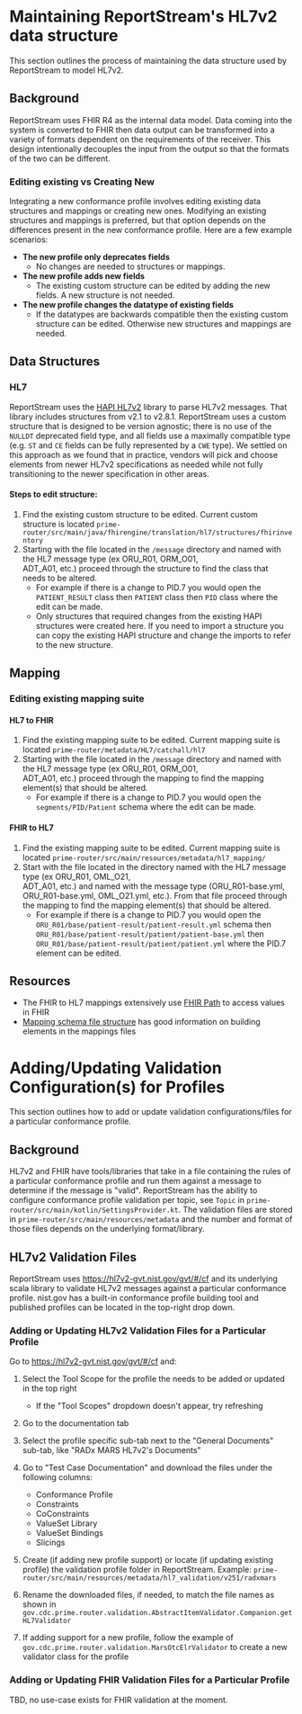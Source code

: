 # Maintaining ReportStream's HL7v2 data structure

This section outlines the process of maintaining the data structure used by ReportStream to model HL7v2.

## Background

ReportStream uses FHIR R4 as the internal data model. Data coming into the system is converted to FHIR then data output 
can be transformed into a variety of formats dependent on the requirements of the receiver. This design intentionally 
decouples the input from the output so that the formats of the two can be different.

### Editing existing vs Creating New

Integrating a new conformance profile involves editing existing data structures and mappings or creating new ones.
Modifying an existing structures and mappings is preferred, but that option depends on the differences present in the
new conformance profile. Here are a few example scenarios:

- **The new profile only deprecates fields**
    - No changes are needed to structures or mappings.
- **The new profile adds new fields**
    - The existing custom structure can be edited by adding the new fields. A new structure is not needed.
- **The new profile changes the datatype of existing fields**
    - If the datatypes are backwards compatible then the existing custom structure can be edited. Otherwise new
      structures and mappings are needed.

## Data Structures

### HL7

ReportStream uses the [HAPI HL7v2](https://github.com/hapifhir/hapi-hl7v2) library to parse HL7v2 messages. That library includes structures from v2.1 to 
v2.8.1. ReportStream uses a custom structure that is designed to be version agnostic; there is no use of the `NULLDT`
deprecated field type, and all fields use a maximally compatible type (e.g. `ST` and `CE` fields can be fully
represented by a `CWE` type). We settled on this approach as we found that in practice, vendors will pick and choose
elements from newer HL7v2 specifications as needed while not fully transitioning to the newer specification in other 
areas.

#### Steps to edit structure:

1. Find the existing custom structure to be edited. Current custom structure is
   located `prime-router/src/main/java/fhirengine/translation/hl7/structures/fhirinventory`
2. Starting with the file located in the `/message` directory and named with the HL7 message type (ex ORU_R01,
   ORM_O01,  
   ADT_A01, etc.) proceed through the structure to find the class that needs to be altered.
    - For example if there is a change to PID.7 you would open the `PATIENT_RESULT` class then `PATIENT` class
      then `PID` class where the edit can be made.
    - Only structures that required changes from the existing HAPI structures were created here. If you need to import a
      structure you can copy the existing HAPI structure and change the imports to refer to the new structure.

## Mapping

### Editing existing mapping suite

#### HL7 to FHIR

1. Find the existing mapping suite to be edited. Current mapping suite is
   located `prime-router/metadata/HL7/catchall/hl7`
2. Starting with the file located in the `/message` directory and named with the HL7 message type (ex ORU_R01,
   ORM_O01,  
   ADT_A01, etc.) proceed through the mapping to find the mapping element(s) that should be altered.
    - For example if there is a change to PID.7 you would open the `segments/PID/Patient` schema where the edit can be
      made.

#### FHIR to HL7

1. Find the existing mapping suite to be edited. Current mapping suite is
   located `prime-router/src/main/resources/metadata/hl7_mapping/`
2. Start with the file located in the directory named with the HL7 message type (ex ORU_R01, OML_O21,  
   ADT_A01, etc.) and named with the message type (ORU_R01-base.yml, ORU_R01-base.yml, OML_O21.yml, etc.). From that
   file proceed through the mapping to find the mapping element(s) that should be altered.
    - For example if there is a change to PID.7 you would open the `ORU_R01/base/patient-result/patient-result.yml`
      schema then `ORU_R01/base/patient-result/patient/patient-base.yml`
      then `ORU_R01/base/patient-result/patient/patient.yml` where the PID.7 element can be edited.


## Resources

- The FHIR to HL7 mappings extensively use [FHIR Path](https://hl7.org/fhirpath/N1/) to access values in FHIR
- [Mapping schema file structure](https://github.com/CDCgov/prime-reportstream/blob/main/prime-router/docs/design/design/mapping-schemas.md) has good information on building elements in the mappings files

# Adding/Updating Validation Configuration(s) for Profiles

This section outlines how to add or update validation configurations/files for a particular conformance profile.

## Background

HL7v2 and FHIR have tools/libraries that take in a file containing the rules of a particular conformance profile and run
them against a message to determine if the message is "valid". ReportStream has the ability to configure conformance
profile validation per topic, see `Topic` in `prime-router/src/main/kotlin/SettingsProvider.kt`. The validation files
are stored in `prime-router/src/main/resources/metadata` and the number and format of those files depends on the
underlying format/library.

## HL7v2 Validation Files

ReportStream uses https://hl7v2-gvt.nist.gov/gvt/#/cf and its underlying scala library to validate HL7v2 messages
against
a particular conformance profile. nist.gov has a built-in conformance profile building tool and published profiles can
be located in the top-right drop down.

### Adding or Updating HL7v2 Validation Files for a Particular Profile

Go to https://hl7v2-gvt.nist.gov/gvt/#/cf and:

1. Select the Tool Scope for the profile the needs to be added or updated in the top right
    - If the "Tool Scopes" dropdown doesn't appear, try refreshing
2. Go to the documentation tab
3. Select the profile specific sub-tab next to the "General Documents" sub-tab, like "RADx MARS HL7v2's Documents"
4. Go to "Test Case Documentation" and download the files under the following columns:
    - Conformance Profile
    - Constraints
    - CoConstraints
    - ValueSet Library
    - ValueSet Bindings
    - Slicings

5. Create (if adding new profile support) or locate (if updating existing profile) the validation profile folder in
   ReportStream. Example: `prime-router/src/main/resources/metadata/hl7_validation/v251/radxmars`
6. Rename the downloaded files, if needed, to match the file names as shown
   in `gov.cdc.prime.router.validation.AbstractItemValidator.Companion.getHL7Validator`
7. If adding support for a new profile, follow the example of `gov.cdc.prime.router.validation.MarsOtcElrValidator` to
   create a new validator class for the profile

### Adding or Updating FHIR Validation Files for a Particular Profile

TBD, no use-case exists for FHIR validation at the moment.